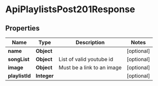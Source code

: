 

# ApiPlaylistsPost201Response


## Properties

| Name | Type | Description | Notes |
|------------ | ------------- | ------------- | -------------|
|**name** | **Object** |  |  [optional] |
|**songList** | **Object** | List of valid youtube id |  [optional] |
|**image** | **Object** | Must be a link to an image |  [optional] |
|**playlistId** | **Integer** |  |  [optional] |



